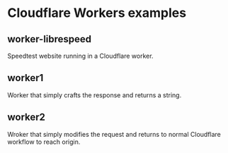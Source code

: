 # Cloudflare Workers examples

## worker-librespeed

Speedtest website running in a Cloudflare worker.

## worker1

Worker that simply crafts the response and returns a string.

## worker2

Wroker that simply modifies the request and returns to normal Cloudflare workflow to reach origin.
